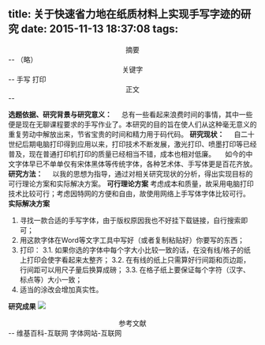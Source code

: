 title: 关于快速省力地在纸质材料上实现手写字迹的研究
date: 2015-11-13 18:37:08
tags:
---

<center>摘要</center>
--
（略）
<center>关键字</center>
--
手写 打印
<center>正文</center>
--

**选题依据、研究背景与研究意义：**
&nbsp;&nbsp;&nbsp;&nbsp;总有一些看起来浪费时间的事情，其中一些便是现在无聊课程要求的手写作业了。本研究的目的旨在使人们从这种毫无意义的重复劳动中解放出来，节省宝贵的时间和精力用于码代码。
**研究现状：**
&nbsp;&nbsp;&nbsp;&nbsp;自二十世纪后期电脑打印得到应用以来，打印技术不断发展，激光打印、喷墨打印等已经普及，现在普通打印机打印的质量已经相当不错，成本也相对低廉。
&nbsp;&nbsp;&nbsp;&nbsp;如今的中文字体早已不单单仅有宋体黑体等传统字体，各种艺术体、手写体更是百花齐放。
**研究方法：**
&nbsp;&nbsp;&nbsp;&nbsp;以我的思想为指导，通过对相关研究现状的分析，得出实现目标的可行理论方案和实际解决方案。
**可行理论方案**
考虑成本和质量，故采用电脑打印技术比较可行；考虑因特网的方便和自由，故使用网络上手写体字体比较可行。
**实际解决方案**
 1. 寻找一款合适的手写字体，由于版权原因我也不好挂下载链接，自行搜索即可；
 2. 用这款字体在Word等文字工具中写好（或者复制粘贴好）你要写的东西；
 3. 打印： 
  3.1. 如果你选的字体中每个字大小比较一致的话，在没有线/格子的纸上打印会使字看起来太整齐；
  3.2. 在有线的纸上只需算好行间距和页边距，行间距可以用尺子量后换算成磅；
  3.3. 在格子纸上要保证每个字符（汉字、标点等）大小一致；
 4. 适当的涂改会增加真实性。
 
**研究成果**
![](http://7u2p8s.com1.z0.glb.clouddn.com/blog/img/2015/11/0.jpg)
<center>参考文献</center>
--
维基百科-互联网
字体网站-互联网